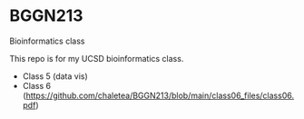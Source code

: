 # BGGN213
Bioinformatics class

This repo is for my UCSD bioinformatics class.  

- Class 5 (data vis)
- Class 6 (https://github.com/chaletea/BGGN213/blob/main/class06_files/class06.pdf)

